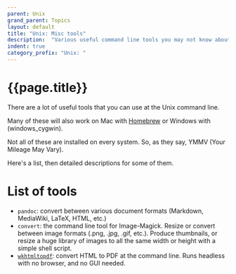 ```yaml
---
parent: Unix
grand_parent: Topics
layout: default
title: "Unix: Misc tools"
description:  "Various useful command line tools you may not know about"
indent: true
category_prefix: "Unix: "
---
```


# {{page.title}}

There are a lot of useful tools that you can use at the Unix command line.  

Many of these will also work on Mac with [Homebrew](mac_homebrew) or Windows with (windows_cygwin).

Not all of these are installed on every system.   So, as they say, YMMV (Your Mileage May Vary).

Here's a list, then detailed descriptions for some of them.

# List of tools

* `pandoc`: convert between various document formats (Markdown, MediaWiki, LaTeX, HTML, etc.)
* `convert`: the command line tool for Image-Magick.  Resize or convert between image formats (.png, .jpg, .gif, etc.).  Produce thumbnails, or resize a huge library of images to all the same width or height with a simple shell script.
* [`wkhtmltopdf`](http://wkhtmltopdf.org/): convert HTML to PDF at the command line.  Runs headless with no browser, and no GUI needed.

